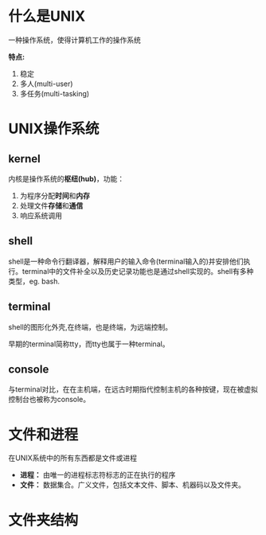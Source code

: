 # 什么是UNIX
一种操作系统，使得计算机工作的操作系统

**特点:**

1. 稳定
2. 多人(multi-user)
3. 多任务(multi-tasking)

# UNIX操作系统
## kernel
内核是操作系统的**枢纽(hub)**，功能：

1. 为程序分配**时间**和**内存**
2. 处理文件**存储**和**通信**
3. 响应系统调用

## shell
shell是一种命令行翻译器，解释用户的输入命令(terminal输入的)并安排他们执行。terminal中的文件补全以及历史记录功能也是通过shell实现的。shell有多种类型，eg. bash.

## terminal
shell的图形化外壳,在终端，也是终端，为远端控制。

早期的terminal简称tty，而tty也属于一种terminal。

## console
与terminal对比，在在主机端，在远古时期指代控制主机的各种按键，现在被虚拟控制台也被称为console。

# 文件和进程
在UNIX系统中的所有东西都是文件或进程
* **进程：** 由唯一的进程标志符标志的正在执行的程序
* **文件：** 数据集合。广义文件，包括文本文件、脚本、机器码以及文件夹。

# 文件夹结构
